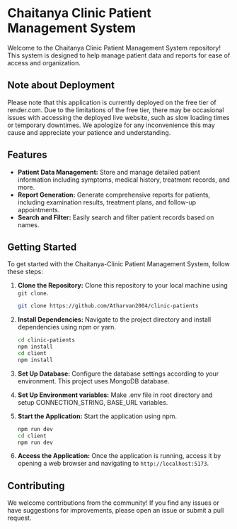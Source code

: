 # Chaitanya Clinic Patient Management System

Welcome to the Chaitanya Clinic Patient Management System repository! This system is designed to help manage patient data and reports for ease of access and organization.
## Note about Deployment

Please note that this application is currently deployed on the free tier of render.com. Due to the limitations of the free tier, there may be occasional issues with accessing the deployed live website, such as slow loading times or temporary downtimes. We apologize for any inconvenience this may cause and appreciate your patience and understanding.
## Features

- **Patient Data Management:** Store and manage detailed patient information including symptoms, medical history, treatment records, and more.
- **Report Generation:** Generate comprehensive reports for patients, including examination results, treatment plans, and follow-up appointments.
- **Search and Filter:** Easily search and filter patient records based on names.

## Getting Started

To get started with the Chaitanya-Clinic Patient Management System, follow these steps:

1. **Clone the Repository:** Clone this repository to your local machine using `git clone`.

    ```bash
    git clone https://github.com/Atharvan2004/clinic-patients
    ```

2. **Install Dependencies:** Navigate to the project directory and install dependencies using npm or yarn.

    ```bash
    cd clinic-patients
    npm install
    cd client
    npm install
    ```

3. **Set Up Database:** Configure the database settings according to your environment. This project uses MongoDB database.

4. **Set Up Environment variables:** Make .env file in root directory and setup 
CONNECTION_STRING, BASE_URL variables.

5. **Start the Application:** Start the application using npm.

    ```bash
    npm run dev
    cd client
    npm run dev
    ```

6. **Access the Application:** Once the application is running, access it by opening a web browser and navigating to `http://localhost:5173`.

## Contributing

We welcome contributions from the community! If you find any issues or have suggestions for improvements, please open an issue or submit a pull request.
